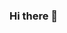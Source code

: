 ### Hi there 👋

<!--
**coffee-beans-singapore/coffee-beans-singapore** is a ✨ _special_ ✨ repository because its `README.md` (this file) appears on your GitHub profile.

Top 1% Certified BEST Coffee Beans in the World. Coffee Beans Singapore Store. Used by Barista Champions. 100% Italy Made. 
https://www.finecoffeecompany.com/coffee-beans-singapore/
https://www.facebook.com/Finecoffeecompany/
